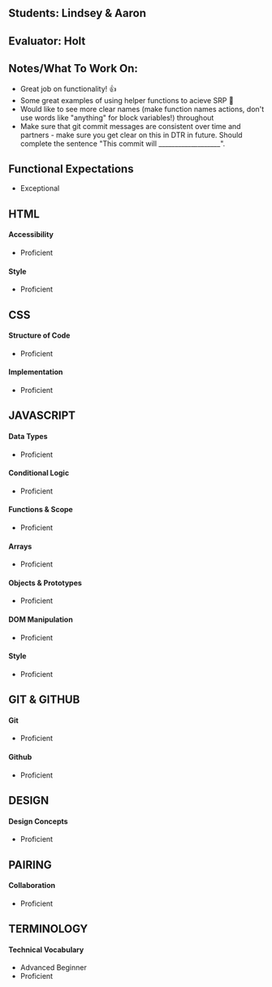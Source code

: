 ## Students: Lindsey & Aaron
## Evaluator: Holt
## Notes/What To Work On:
- Great job on functionality! 👍
- Some great examples of using helper functions to acieve SRP 🤗
- Would like to see more clear names (make function names actions, don't use words like "anything" for block variables!) throughout
- Make sure that git commit messages are consistent over time and partners - make sure you get clear on this in DTR in future. Should complete the sentence "This commit will ___________________".

## Functional Expectations

* Exceptional  

## HTML

#### Accessibility

* Proficient  

#### Style

* Proficient  


## CSS

#### Structure of Code

* Proficient  

#### Implementation
 
* Proficient  

## JAVASCRIPT

#### Data Types

* Proficient  

#### Conditional Logic
 
* Proficient  

#### Functions & Scope

* Proficient  

#### Arrays

* Proficient  

#### Objects & Prototypes

* Proficient  

#### DOM Manipulation

* Proficient  

#### Style

* Proficient  


## GIT & GITHUB

#### Git

* Proficient  

#### Github

* Proficient  


## DESIGN

#### Design Concepts

* Proficient  


## PAIRING

#### Collaboration

* Proficient  

## TERMINOLOGY

#### Technical Vocabulary

* Advanced Beginner
* Proficient

